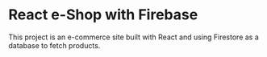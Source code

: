 # React e-Shop with Firebase

This project is an e-commerce site built with React and using Firestore as a database to fetch products.
